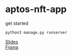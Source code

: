 # aptos-nft-app
get started 
```
python3 manage.py runserver
```

[Slides](https://docs.google.com/presentation/d/1rFk3a1AriFdnz-6tBreL83mjFQ5pUrnmr7OW4y4vZ4k/edit?usp=sharing) <br>
[Figma](https://www.figma.com/proto/73bXiCP5KnCzW2oVN9rOKO/Artos?page-id=0%3A1&node-id=24%3A4676&viewport=241%2C48%2C0.48&scaling=scale-down&starting-point-node-id=2%3A353)
